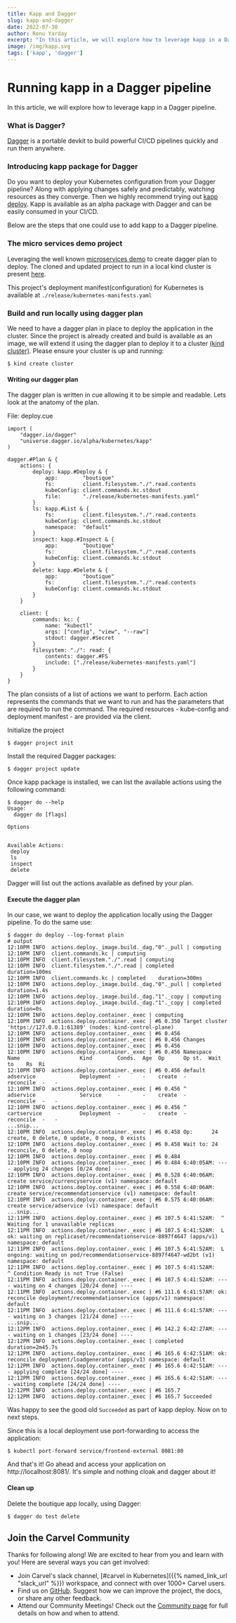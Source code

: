 ```yaml
---
title: Kapp and Dagger
slug: kapp-and-dagger
date: 2022-07-30
author: Renu Yarday
excerpt: "In this article, we will explore how to leverage kapp in a Dagger pipeline."
image: /img/kapp.svg
tags: ['kapp', 'dagger']
---
```


# Running kapp in a Dagger pipeline

In this article, we will explore how to leverage kapp in a Dagger pipeline.

### What is Dagger?
[Dagger]((https://dagger.io/)) is a portable devkit to build powerful CI/CD pipelines quickly and run them anywhere.

### Introducing kapp package for Dagger
Do you want to deploy your Kubernetes configuration from your Dagger pipeline? Along with applying changes safely and predictably, watching resources as they converge. Then we highly recommend trying out [kapp deploy](https://github.com/dagger/dagger/tree/main/pkg/universe.dagger.io/alpha/kubernetes/kapp). Kapp is available as an alpha package with Dagger and can be easily consumed in your CI/CD.

Below are the steps that one could use to add kapp to a Dagger pipeline.

### The micro services demo project
Leveraging the well known [microservices demo](https://github.com/GoogleCloudPlatform/microservices-demo) to create dagger plan to deploy. The cloned and updated project to run in a local kind cluster is present [here](https://github.com/renuy/microservices-demo).

This project's deployment manifest(configuration) for Kubernetes is available at `./release/kubernetes-manifests.yaml`

### Build and run locally using dagger plan
We need to have a dagger plan in place to deploy the application in the cluster. Since the project is already created and build is available as an image, we will extend it using the dagger plan to deploy it to a cluster [(kind cluster)](https://kind.sigs.k8s.io/docs/user/quick-start/#installation). Please ensure your cluster is up and running:
```
$ kind create cluster
```

#### Writing our dagger plan
The dagger plan is written in cue allowing it to be simple and readable. Lets look at the anatomy of the plan.

File: deploy.cue
```cue
import (
    "dagger.io/dagger"
    "universe.dagger.io/alpha/kubernetes/kapp"
)

dagger.#Plan & {
	actions: {
		deploy: kapp.#Deploy & {
			app:        "boutique"
			fs:         client.filesystem."./".read.contents
			kubeConfig: client.commands.kc.stdout
			file:       "./release/kubernetes-manifests.yaml"
		}
		ls: kapp.#List & {
			fs:         client.filesystem."./".read.contents
			kubeConfig: client.commands.kc.stdout
			namespace:  "default"
		}
		inspect: kapp.#Inspect & {
			app:        "boutique"
			fs:         client.filesystem."./".read.contents
			kubeConfig: client.commands.kc.stdout
		}
		delete: kapp.#Delete & {
			app:        "boutique"
			fs:         client.filesystem."./".read.contents
			kubeConfig: client.commands.kc.stdout
		}
	}

	client: {
		commands: kc: {
			name: "kubectl"
			args: ["config", "view", "--raw"]
			stdout: dagger.#Secret
		}
		filesystem: "./": read: {
			contents: dagger.#FS
			include: ["./release/kubernetes-manifests.yaml"]
		}
	}
}

```

The plan consists of a list of actions we want to perform. Each action represents the commands that we want to run and has the parameters that are required to run the command.
The required resources - kube-config and deployment manifest - are provided via the client. 

Initialize the project
```
$ dagger project init
```
Install the required Dagger packages:
```
$ dagger project update
```
Once kapp package is installed, we can list the available actions using the following command:
```
$ dagger do --help
Usage: 
  dagger do [flags]

Options


Available Actions:
 deploy  
 ls      
 inspect 
 delete  

```
Dagger will list out the actions available as defined by your plan. 

#### Execute the dagger plan
In our case, we want to deploy the application locally using the Dagger pipeline. To do the same use:

``` 
$ dagger do deploy --log-format plain
# output
12:10PM INFO  actions.deploy._image.build._dag."0"._pull | computing
12:10PM INFO  client.commands.kc | computing
12:10PM INFO  client.filesystem."./".read | computing
12:10PM INFO  client.filesystem."./".read | completed    duration=100ms
12:10PM INFO  client.commands.kc | completed    duration=300ms
12:10PM INFO  actions.deploy._image.build._dag."0"._pull | completed    duration=1.4s
12:10PM INFO  actions.deploy._image.build._dag."1"._copy | computing
12:10PM INFO  actions.deploy._image.build._dag."1"._copy | completed    duration=0s
12:10PM INFO  actions.deploy.container._exec | computing
12:10PM INFO  actions.deploy.container._exec | #6 0.350 Target cluster 'https://127.0.0.1:61389' (nodes: kind-control-plane)
12:10PM INFO  actions.deploy.container._exec | #6 0.456
12:10PM INFO  actions.deploy.container._exec | #6 0.456 Changes
12:10PM INFO  actions.deploy.container._exec | #6 0.456
12:10PM INFO  actions.deploy.container._exec | #6 0.456 Namespace  Name                   Kind        Conds.  Age  Op      Op st.  Wait to    Rs  Ri
12:10PM INFO  actions.deploy.container._exec | #6 0.456 default    adservice              Deployment  -       -    create  -       reconcile  -   -
12:10PM INFO  actions.deploy.container._exec | #6 0.456 ^          adservice              Service     -       -    create  -       reconcile  -   -
12:10PM INFO  actions.deploy.container._exec | #6 0.456 ^          cartservice            Deployment  -       -    create  -       reconcile  -   -
...snip...
12:10PM INFO  actions.deploy.container._exec | #6 0.458 Op:      24 create, 0 delete, 0 update, 0 noop, 0 exists
12:10PM INFO  actions.deploy.container._exec | #6 0.458 Wait to: 24 reconcile, 0 delete, 0 noop
12:10PM INFO  actions.deploy.container._exec | #6 0.484
12:10PM INFO  actions.deploy.container._exec | #6 0.484 6:40:05AM: ---- applying 24 changes [0/24 done] ----
12:10PM INFO  actions.deploy.container._exec | #6 0.528 6:40:06AM: create service/currencyservice (v1) namespace: default
12:10PM INFO  actions.deploy.container._exec | #6 0.558 6:40:06AM: create service/recommendationservice (v1) namespace: default
12:10PM INFO  actions.deploy.container._exec | #6 0.575 6:40:06AM: create service/adservice (v1) namespace: default
...snip...
12:11PM INFO  actions.deploy.container._exec | #6 107.5 6:41:52AM:  ^ Waiting for 1 unavailable replicas
12:11PM INFO  actions.deploy.container._exec | #6 107.5 6:41:52AM:  L ok: waiting on replicaset/recommendationservice-8897f4647 (apps/v1) namespace: default
12:11PM INFO  actions.deploy.container._exec | #6 107.5 6:41:52AM:  L ongoing: waiting on pod/recommendationservice-8897f4647-wd2bt (v1) namespace: default
12:11PM INFO  actions.deploy.container._exec | #6 107.5 6:41:52AM:     ^ Condition Ready is not True (False)
12:11PM INFO  actions.deploy.container._exec | #6 107.5 6:41:52AM: ---- waiting on 4 changes [20/24 done] ----
12:11PM INFO  actions.deploy.container._exec | #6 111.6 6:41:57AM: ok: reconcile deployment/recommendationservice (apps/v1) namespace: default
12:11PM INFO  actions.deploy.container._exec | #6 111.6 6:41:57AM: ---- waiting on 3 changes [21/24 done] ----
...snip...
12:12PM INFO  actions.deploy.container._exec | #6 142.2 6:42:27AM: ---- waiting on 1 changes [23/24 done] ----
12:12PM INFO  actions.deploy.container._exec | completed    duration=2m45.7s
12:12PM INFO  actions.deploy.container._exec | #6 165.6 6:42:51AM: ok: reconcile deployment/loadgenerator (apps/v1) namespace: default
12:12PM INFO  actions.deploy.container._exec | #6 165.6 6:42:51AM: ---- applying complete [24/24 done] ----
12:12PM INFO  actions.deploy.container._exec | #6 165.6 6:42:51AM: ---- waiting complete [24/24 done] ----
12:12PM INFO  actions.deploy.container._exec | #6 165.7
12:12PM INFO  actions.deploy.container._exec | #6 165.7 Succeeded
```
Was happy to see the good old `Succeeded` as part of kapp deploy. Now on to next steps.

Since this is a local deployment use port-forwarding to access the application:
```
$ kubectl port-forward service/frontend-external 8081:80
```

And that's it! Go ahead and access your application on http://localhost:8081/. It's simple and nothing cloak and dagger about it!

#### Clean up
Delete the boutique app locally, using Dagger:
```
$ dagger do test delete
```


## Join the Carvel Community

Thanks for following along! We are excited to hear from you and learn with you! Here are several ways you can get involved:

* Join Carvel's slack channel, [#carvel in Kubernetes]({{% named_link_url "slack_url" %}}) workspace, and connect with over 1000+ Carvel users.
* Find us on [GitHub](https://github.com/vmware-tanzu/carvel). Suggest how we can improve the project, the docs, or share any other feedback.
* Attend our Community Meetings! Check out the [Community page](/community/) for full details on how and when to attend.


